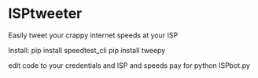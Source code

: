 # ISPtweeter
Easily tweet your crappy internet speeds at your ISP

Install: 
pip install speedtest_cli
pip install tweepy

edit code to your credentials and ISP and speeds pay for
python ISPbot.py

